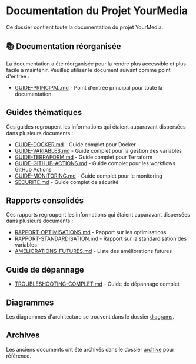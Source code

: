 # Documentation du Projet YourMedia

Ce dossier contient toute la documentation du projet YourMedia.

## 📚 Documentation réorganisée

La documentation a été réorganisée pour la rendre plus accessible et plus facile à maintenir. Veuillez utiliser le document suivant comme point d'entrée :

- [GUIDE-PRINCIPAL.md](./GUIDE-PRINCIPAL.md) - Point d'entrée principal pour toute la documentation

## Guides thématiques

Ces guides regroupent les informations qui étaient auparavant dispersées dans plusieurs documents :

- [GUIDE-DOCKER.md](./GUIDE-DOCKER.md) - Guide complet pour Docker
- [GUIDE-VARIABLES.md](./GUIDE-VARIABLES.md) - Guide complet pour la gestion des variables
- [GUIDE-TERRAFORM.md](./GUIDE-TERRAFORM.md) - Guide complet pour Terraform
- [GUIDE-GITHUB-ACTIONS.md](./GUIDE-GITHUB-ACTIONS.md) - Guide complet pour les workflows GitHub Actions
- [GUIDE-MONITORING.md](./GUIDE-MONITORING.md) - Guide complet pour le monitoring
- [SECURITE.md](./SECURITE.md) - Guide complet de sécurité

## Rapports consolidés

Ces rapports regroupent les informations qui étaient auparavant dispersées dans plusieurs documents :

- [RAPPORT-OPTIMISATIONS.md](./RAPPORT-OPTIMISATIONS.md) - Rapport sur les optimisations
- [RAPPORT-STANDARDISATION.md](./RAPPORT-STANDARDISATION.md) - Rapport sur la standardisation des variables
- [AMELIORATIONS-FUTURES.md](./AMELIORATIONS-FUTURES.md) - Liste des améliorations futures

## Guide de dépannage

- [TROUBLESHOOTING-COMPLET.md](./TROUBLESHOOTING-COMPLET.md) - Guide de dépannage complet

## Diagrammes

Les diagrammes d'architecture se trouvent dans le dossier [diagrams](./diagrams/).

## Archives

Les anciens documents ont été archivés dans le dossier [archive](./archive/) pour référence.
